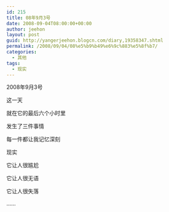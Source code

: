 ```yaml
---
id: 215
title: 08年9月3号
date: 2008-09-04T08:00:00+00:00
author: jeehon
layout: post
guid: http://yangerjeehon.blogcn.com/diary,19358347.shtml
permalink: /2008/09/04/08%e5%b9%b49%e6%9c%883%e5%8f%b7/
categories:
  - 其他
tags:
  - 现实
---
```

2008年9月3号
  
这一天
  
就在它的最后六个小时里
  
发生了三件事情
  
每一件都让我记忆深刻
  
现实
  
它让人很尴尬
  
它让人很无语
  
它让人很失落
  
……